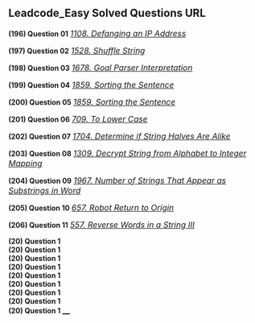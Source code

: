 ## Leadcode_Easy Solved Questions URL

**(196) Question 01** <a href="https://leetcode.com/problems/defanging-an-ip-address/submissions/939992990/" target="_blank" style="font-size: 16px;dispaly:inline-block;">_1108. Defanging an IP Address_</a> <br/>

**(197) Question 02** <a href="https://leetcode.com/problems/shuffle-string/submissions/940001682/" target="_blank" style="font-size: 16px;dispaly:inline-block;">_1528. Shuffle String_</a> <br/>

**(198) Question 03** <a href="https://leetcode.com/problems/goal-parser-interpretation/submissions/940014434/" target="_blank" style="font-size: 16px;dispaly:inline-block;">_1678. Goal Parser Interpretation_</a> <br/>

**(199) Question 04** <a href="https://leetcode.com/problems/sorting-the-sentence/submissions/940038521/" target="_blank" style="font-size: 16px;dispaly:inline-block;">_1859. Sorting the Sentence_</a> <br/>


**(200) Question 05** <a href="https://leetcode.com/problems/sorting-the-sentence/submissions/940038521/" target="_blank" style="font-size: 16px;dispaly:inline-block;">_1859. Sorting the Sentence_</a> <br/>

**(201) Question 06** <a href="https://leetcode.com/problems/to-lower-case/submissions/940056243/" target="_blank" style="font-size: 16px;dispaly:inline-block;">_709. To Lower Case_</a> <br/>

**(202) Question 07** <a href="https://leetcode.com/problems/determine-if-string-halves-are-alike/submissions/940063778/" target="_blank" style="font-size: 16px;dispaly:inline-block;">_1704. Determine if String Halves Are Alike_</a> <br/>

**(203) Question 08** <a href="https://leetcode.com/problems/decrypt-string-from-alphabet-to-integer-mapping/submissions/940404383/" target="_blank" style="font-size: 16px;dispaly:inline-block;">_1309. Decrypt String from Alphabet to Integer Mapping_</a> <br/>

**(204) Question 09** <a href="https://leetcode.com/problems/number-of-strings-that-appear-as-substrings-in-word/submissions/940416823/" target="_blank" style="font-size: 16px;dispaly:inline-block;">_1967. Number of Strings That Appear as Substrings in Word_</a> <br/>

**(205) Question 10** <a href="https://leetcode.com/problems/robot-return-to-origin/submissions/940451563/" target="_blank" style="font-size: 16px;dispaly:inline-block;">_657. Robot Return to Origin_</a> <br/>

**(206) Question 11** <a href="https://leetcode.com/problems/reverse-words-in-a-string-iii/submissions/940467572/" target="_blank" style="font-size: 16px;dispaly:inline-block;">_557. Reverse Words in a String III_</a> <br/>

**(20) Question 1** <a href="" target="_blank" style="font-size: 16px;dispaly:inline-block;">__</a> <br/>
**(20) Question 1** <a href="" target="_blank" style="font-size: 16px;dispaly:inline-block;">__</a> <br/>
**(20) Question 1** <a href="" target="_blank" style="font-size: 16px;dispaly:inline-block;">__</a> <br/>
**(20) Question 1** <a href="" target="_blank" style="font-size: 16px;dispaly:inline-block;">__</a> <br/>
**(20) Question 1** <a href="" target="_blank" style="font-size: 16px;dispaly:inline-block;">__</a> <br/>
**(20) Question 1** <a href="" target="_blank" style="font-size: 16px;dispaly:inline-block;">__</a> <br/>
**(20) Question 1** <a href="" target="_blank" style="font-size: 16px;dispaly:inline-block;">__</a> <br/>
**(20) Question 1** <a href="" target="_blank" style="font-size: 16px;dispaly:inline-block;">__</a> <br/>
**(20) Question 1** <a href="" target="_blank" style="font-size: 16px;dispaly:inline-block;">__</a> <br/>


 
